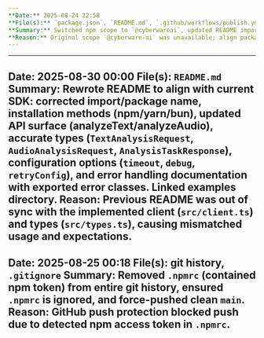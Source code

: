 ```yaml
---
**Date:** 2025-08-24 22:58
**File(s):** `package.json`, `README.md`, `.github/workflows/publish.yml`
**Summary:** Switched npm scope to `@cyberwareai`, updated README import/install, and added publish workflow configured for the new scope.
**Reason:** Original scope `@cyberware-ai` was unavailable; align package and CI to the available organization name.
---
```



---
**Date:** 2025-08-30 00:00
**File(s):** `README.md`
**Summary:** Rewrote README to align with current SDK: corrected import/package name, installation methods (npm/yarn/bun), updated API surface (analyzeText/analyzeAudio), accurate types (`TextAnalysisRequest`, `AudioAnalysisRequest`, `AnalysisTaskResponse`), configuration options (`timeout`, `debug`, `retryConfig`), and error handling documentation with exported error classes. Linked examples directory.
**Reason:** Previous README was out of sync with the implemented client (`src/client.ts`) and types (`src/types.ts`), causing mismatched usage and expectations.
---

**Date:** 2025-08-25 00:18
**File(s):** git history, `.gitignore`
**Summary:** Removed `.npmrc` (contained npm token) from entire git history, ensured `.npmrc` is ignored, and force-pushed clean `main`.
**Reason:** GitHub push protection blocked push due to detected npm access token in `.npmrc`.
---

